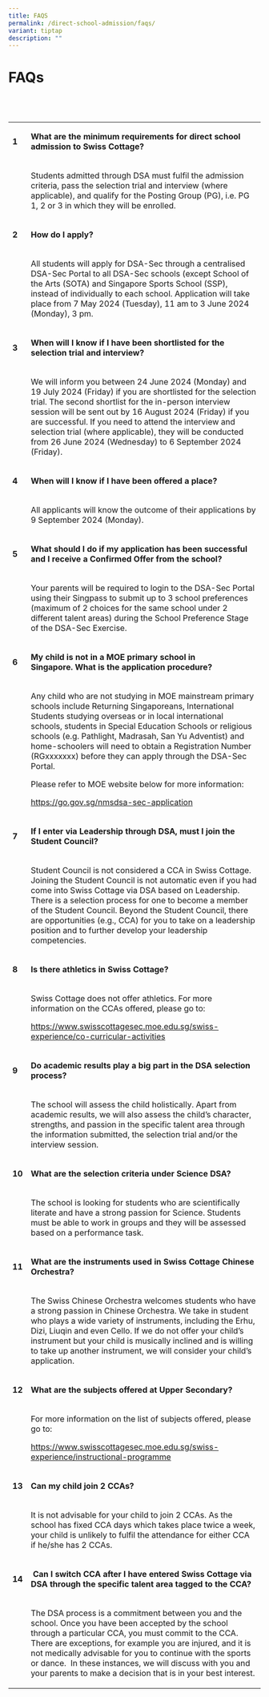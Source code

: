 ```yaml
---
title: FAQS
permalink: /direct-school-admission/faqs/
variant: tiptap
description: ""
---
```

<h1>FAQs</h1>
<h2>&nbsp;</h2>
<table style="minWidth: 50px">
<colgroup>
<col>
<col>
</colgroup>
<tbody>
<tr>
<td rowspan="1" colspan="1">
<p><strong>1</strong>
</p>
</td>
<td rowspan="1" colspan="1">
<p><strong>What are the minimum requirements for direct school admission to Swiss Cottage?&nbsp;</strong>
</p>
</td>
</tr>
<tr>
<td rowspan="1" colspan="1">
<p><strong>&nbsp;</strong>
</p>
</td>
<td rowspan="1" colspan="1">
<p>Students admitted through DSA must fulfil the admission criteria, pass
the selection trial and interview (where applicable), and qualify for the
Posting Group (PG), i.e. PG 1, 2 or 3 in which they will be enrolled.</p>
</td>
</tr>
<tr>
<td rowspan="1" colspan="1">
<p><strong>2</strong>
</p>
</td>
<td rowspan="1" colspan="1">
<p><strong>How do I apply?</strong>
</p>
</td>
</tr>
<tr>
<td rowspan="1" colspan="1">
<p><strong>&nbsp;</strong>
</p>
</td>
<td rowspan="1" colspan="1">
<p>All students will apply for DSA-Sec through a centralised DSA-Sec Portal
to all DSA-Sec schools (except School of the Arts (SOTA) and Singapore
Sports School (SSP), instead of individually to each school. Application
will take place from 7 May 2024 (Tuesday), 11 am to 3 June 2024 (Monday),
3 pm.</p>
</td>
</tr>
<tr>
<td rowspan="1" colspan="1">
<p><strong>3</strong>
</p>
</td>
<td rowspan="1" colspan="1">
<p><strong>When will I know if I have been shortlisted for the selection trial and interview?&nbsp;</strong>
</p>
</td>
</tr>
<tr>
<td rowspan="1" colspan="1">
<p><strong>&nbsp;</strong>
</p>
</td>
<td rowspan="1" colspan="1">
<p>We will inform you between&nbsp;24 June 2024 (Monday) and 19 July 2024
(Friday) if you are shortlisted for the selection trial. The second shortlist
for the in-person interview session will be sent out by 16 August 2024
(Friday) if you are successful. If you need to attend the interview and
selection trial (where applicable), they will be conducted from&nbsp;26
June 2024 (Wednesday) to 6 September 2024 (Friday).</p>
</td>
</tr>
<tr>
<td rowspan="1" colspan="1">
<p><strong>4</strong>
</p>
</td>
<td rowspan="1" colspan="1">
<p><strong>When will I know if I have been offered a place?</strong>
</p>
</td>
</tr>
<tr>
<td rowspan="1" colspan="1">
<p><strong>&nbsp;</strong>
</p>
</td>
<td rowspan="1" colspan="1">
<p>All applicants will know the outcome of their applications by 9 September
2024 (Monday).</p>
</td>
</tr>
<tr>
<td rowspan="1" colspan="1">
<p><strong>5</strong>
</p>
</td>
<td rowspan="1" colspan="1">
<p><strong>What should I do if my application has been successful and I receive a Confirmed Offer from the school?</strong>
</p>
</td>
</tr>
<tr>
<td rowspan="1" colspan="1">
<p><strong>&nbsp;</strong>
</p>
</td>
<td rowspan="1" colspan="1">
<p>Your parents will be required to login to the DSA-Sec Portal using their
Singpass to submit up to 3 school preferences (maximum of 2 choices for
the same school under 2 different talent areas) during the School Preference
Stage of the DSA-Sec Exercise.</p>
</td>
</tr>
<tr>
<td rowspan="1" colspan="1">
<p><strong>6</strong>
</p>
</td>
<td rowspan="1" colspan="1">
<p><strong>My child is not in a MOE primary school in Singapore.&nbsp;What is the application procedure?</strong>
</p>
</td>
</tr>
<tr>
<td rowspan="1" colspan="1">
<p><strong>&nbsp;</strong>
</p>
</td>
<td rowspan="1" colspan="1">
<p>Any child who are not studying in MOE mainstream primary schools include
Returning Singaporeans, International Students studying overseas or in
local international schools, students in Special Education Schools or religious
schools (e.g. Pathlight, Madrasah, San Yu Adventist) and home-schoolers
will need to obtain a Registration Number (RGxxxxxxx) before they can apply
through the DSA-Sec Portal.&nbsp;</p>
<p>Please refer to MOE website below for more information:&nbsp;</p>
<p><a href="https://www.moe.gov.sg/secondary/dsa/application?pt=Non-mainstream%20school" rel="noopener noreferrer nofollow" target="_blank">https://go.gov.sg/nmsdsa-sec-application</a>
</p>
</td>
</tr>
<tr>
<td rowspan="1" colspan="1">
<p><strong>7</strong>
</p>
</td>
<td rowspan="1" colspan="1">
<p><strong>If I enter via Leadership through DSA, must I join the Student Council?</strong>
</p>
</td>
</tr>
<tr>
<td rowspan="1" colspan="1">
<p><strong>&nbsp;</strong>
</p>
</td>
<td rowspan="1" colspan="1">
<p>Student Council is not considered a CCA in Swiss Cottage. Joining the
Student Council is not automatic even if you had come into Swiss Cottage
via DSA based on Leadership. There is a selection process for one to become
a member of the Student Council. Beyond the Student Council, there are
opportunities (e.g., CCA) for you to take on a leadership position and
to further develop your leadership competencies.&nbsp;</p>
</td>
</tr>
<tr>
<td rowspan="1" colspan="1">
<p><strong>8</strong>
</p>
</td>
<td rowspan="1" colspan="1">
<p><strong>Is there athletics in Swiss Cottage?</strong>
</p>
</td>
</tr>
<tr>
<td rowspan="1" colspan="1">
<p><strong>&nbsp;</strong>
</p>
</td>
<td rowspan="1" colspan="1">
<p>Swiss Cottage does not offer athletics. For more information on the CCAs
offered, please go to:</p>
<p><a href="https://www.swisscottagesec.moe.edu.sg/swiss-experience/co-curricular-activities/" rel="noopener noreferrer nofollow" target="_blank">https://www.swisscottagesec.moe.edu.sg/swiss-experience/co-curricular-activities</a>
</p>
</td>
</tr>
<tr>
<td rowspan="1" colspan="1">
<p><strong>9</strong>
</p>
</td>
<td rowspan="1" colspan="1">
<p><strong>Do academic results play a big part in the DSA selection process?</strong>
</p>
</td>
</tr>
<tr>
<td rowspan="1" colspan="1">
<p><strong>&nbsp;</strong>
</p>
</td>
<td rowspan="1" colspan="1">
<p>The school will assess the child holistically. Apart from academic results,
we will also assess the child’s character, strengths, and passion in the
specific talent area through the information submitted, the selection trial
and/or the interview session.&nbsp;</p>
</td>
</tr>
<tr>
<td rowspan="1" colspan="1">
<p><strong>10</strong>
</p>
</td>
<td rowspan="1" colspan="1">
<p><strong>What are the selection criteria under Science DSA?</strong>
</p>
</td>
</tr>
<tr>
<td rowspan="1" colspan="1">
<p><strong>&nbsp;</strong>
</p>
</td>
<td rowspan="1" colspan="1">
<p>The school is looking for students who are scientifically literate and
have a strong passion for Science. Students must be able to work in groups
and they will be assessed based on a performance task.</p>
</td>
</tr>
<tr>
<td rowspan="1" colspan="1">
<p><strong>11</strong>
</p>
</td>
<td rowspan="1" colspan="1">
<p><strong>What are the instruments used in Swiss Cottage Chinese Orchestra?</strong>
</p>
</td>
</tr>
<tr>
<td rowspan="1" colspan="1">
<p><strong>&nbsp;</strong>
</p>
</td>
<td rowspan="1" colspan="1">
<p>The Swiss Chinese Orchestra welcomes students who have a strong passion
in Chinese Orchestra. We take in student who plays a wide variety of instruments,
including the Erhu, Dizi, Liuqin and even Cello. If we do not offer your
child’s instrument but your child is musically inclined and is willing
to take up another instrument, we will consider your child’s application.</p>
</td>
</tr>
<tr>
<td rowspan="1" colspan="1">
<p><strong>12</strong>
</p>
</td>
<td rowspan="1" colspan="1">
<p><strong>What are the subjects offered at Upper Secondary?</strong>
</p>
</td>
</tr>
<tr>
<td rowspan="1" colspan="1">
<p><strong>&nbsp;</strong>
</p>
</td>
<td rowspan="1" colspan="1">
<p>For more information on the list of subjects offered, please go to:&nbsp;</p>
<p><a href="https://www.swisscottagesec.moe.edu.sg/swiss-experience/Instructional-Programme/" rel="noopener noreferrer nofollow" target="_blank">https://www.swisscottagesec.moe.edu.sg/swiss-experience/instructional-programme</a>
</p>
</td>
</tr>
<tr>
<td rowspan="1" colspan="1">
<p><strong>13</strong>
</p>
</td>
<td rowspan="1" colspan="1">
<p><strong>Can my child join 2 CCAs?</strong>
</p>
</td>
</tr>
<tr>
<td rowspan="1" colspan="1">
<p><strong>&nbsp;</strong>
</p>
</td>
<td rowspan="1" colspan="1">
<p>It is not advisable for your child to join 2 CCAs. As the school has fixed
CCA days which takes place twice a week, your child is unlikely to fulfil
the attendance for either CCA if he/she has 2 CCAs.</p>
</td>
</tr>
<tr>
<td rowspan="1" colspan="1">
<p><strong>14</strong>
</p>
</td>
<td rowspan="1" colspan="1">
<p><strong>&nbsp;Can I switch CCA after I have entered Swiss Cottage via DSA through the specific talent area tagged to the CCA?</strong>
</p>
</td>
</tr>
<tr>
<td rowspan="1" colspan="1">
<p><strong>&nbsp;</strong>
</p>
</td>
<td rowspan="1" colspan="1">
<p>The DSA process is a commitment between you and the school. Once you have
been accepted by the school through a particular CCA, you must commit to
the CCA. There are exceptions, for example you are injured, and it is not
medically advisable for you to continue with the sports or dance. &nbsp;In
these instances, we will discuss with you and your parents to make a decision
that is in your best interest.</p>
</td>
</tr>
</tbody>
</table>
<p></p>